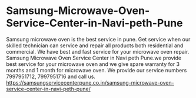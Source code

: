 # Samsung-Microwave-Oven-Service-Center-in-Navi-peth-Pune
 Samsung microwave oven is the best service in pune. Get service when our skilled technician can service and repair all products both residential and commercial. We have best and fast service for your microwave oven repair. Samsung Microwave Oven Service Center in Navi peth Pune.we provide best service for your microwave oven and we give spare warranty for 3 months and 1 month for microwave oven. We provide our service numbers 7997951712, 7997951716 and call us. https://samsungservicecenterpune.co.in/samsung-microwave-oven-service-center-in-navi-peth-pune/
